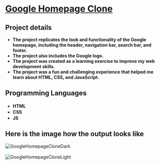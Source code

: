 # [__Google Homepage Clone__](https://divyakumar31.github.io/googlehomeclone/)


## __Project details__

-  __The project replicates the look and functionality of the Google homepage, including the header, navigation bar, search bar, and footer.__
-  __The project also includes the Google logo.__
-  __The project was created as a learning exercise to improve my web development skills.__
-  __The project was a fun and challenging experience that helped me learn about HTML, CSS, and JavaScript.__


## __Programming Languages__

- **HTML** <img src="https://skillicons.dev/icons?i=html" style="width: 16px; height: 16px;"/>
- **CSS** <img src="https://skillicons.dev/icons?i=css" style="width: 16px; height: 16px;"/>
- **JS** <img src="https://skillicons.dev/icons?i=js" style="width: 16px; height: 16px;"/>


## Here is the image how the output looks like


![GoogleHomepageCloneDark](https://github.com/divyakumar31/googlehomeclone/assets/121997327/54f82603-64ca-4631-908f-d1af527b0eac)
<br><br>
![GoogleHomepageCloneLight](https://github.com/divyakumar31/googlehomeclone/assets/121997327/faafd28a-3637-4311-bf61-cf05705f6618)

